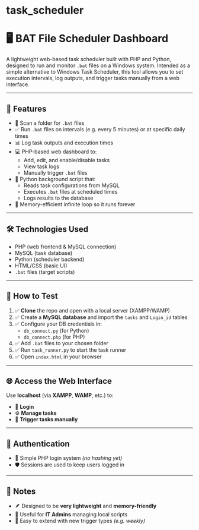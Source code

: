# task_scheduler
# 🖥️ BAT File Scheduler Dashboard

A lightweight web-based task scheduler built with PHP and Python, designed to run and monitor `.bat` files on a Windows system. Intended as a simple alternative to Windows Task Scheduler, this tool allows you to set execution intervals, log outputs, and trigger tasks manually from a web interface.

---

## 📂 Features

- 📁 Scan a folder for `.bat` files
- ✅ Run `.bat` files on intervals (e.g. every 5 minutes) or at specific daily times  
- 📊 Log task outputs and execution times  
- 💻 PHP-based web dashboard to:  
  - Add, edit, and enable/disable tasks  
  - View task logs  
  - Manually trigger `.bat` files  
- 🔁 Python background script that:  
  - Reads task configurations from MySQL  
  - Executes `.bat` files at scheduled times  
  - Logs results to the database  
- 🧠 Memory-efficient infinite loop so it runs forever

---

## 🛠 Technologies Used

- PHP (web frontend & MySQL connection)  
- MySQL (task database)  
- Python (scheduler backend)  
- HTML/CSS (basic UI)  
- `.bat` files (target scripts)  

---

## 🔧 How to Test

1. ✅ **Clone** the repo and open with a local server (XAMPP/WAMP)
2. ✅ Create a **MySQL database** and import the `tasks` and `Login_id` tables
3. ✅ Configure your DB credentials in:
   - `db_connect.py` (for Python)
   - `db_connect.php` (for PHP)
4. ✅ Add `.bat` files to your chosen folder
5. ✅ Run `task_runner.py` to start the task runner
6. ✅ Open `index.html` in your browser

---

## 🌐 Access the Web Interface

Use **localhost** (via **XAMPP**, **WAMP**, etc.) to:

- 🔐 **Login**
- ⚙️ **Manage tasks**
- 🚀 **Trigger tasks manually**

---

## 🔐 Authentication

- 🔑 Simple PHP login system *(no hashing yet)*
- 🛡️ Sessions are used to keep users logged in

---

## 🧠 Notes

- 🪶 Designed to be **very lightweight** and **memory-friendly**
- 🧰 Useful for **IT Admins** managing local scripts
- 🔄 Easy to extend with new trigger types *(e.g. weekly)*
